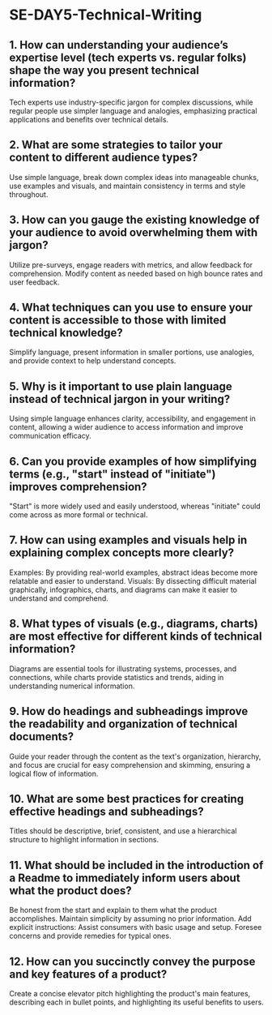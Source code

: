 # SE-DAY5-Technical-Writing
## 1. How can understanding your audience’s expertise level (tech experts vs. regular folks) shape the way you present technical information?
Tech experts use industry-specific jargon for complex discussions, while regular people use simpler language and analogies, emphasizing practical applications and benefits over technical details.
## 2. What are some strategies to tailor your content to different audience types?
Use simple language, break down complex ideas into manageable chunks, use examples and visuals, and maintain consistency in terms and style throughout.
## 3. How can you gauge the existing knowledge of your audience to avoid overwhelming them with jargon?
Utilize pre-surveys, engage readers with metrics, and allow feedback for comprehension. Modify content as needed based on high bounce rates and user feedback.
## 4. What techniques can you use to ensure your content is accessible to those with limited technical knowledge?
Simplify language, present information in smaller portions, use analogies, and provide context to help understand concepts.
## 5. Why is it important to use plain language instead of technical jargon in your writing?
Using simple language enhances clarity, accessibility, and engagement in content, allowing a wider audience to access information and improve communication efficacy.
## 6. Can you provide examples of how simplifying terms (e.g., "start" instead of "initiate") improves comprehension?
"Start" is more widely used and easily understood, whereas "initiate" could come across as more formal or technical.
## 7. How can using examples and visuals help in explaining complex concepts more clearly?
Examples: By providing real-world examples, abstract ideas become more relatable and easier to understand.
Visuals: By dissecting difficult material graphically, infographics, charts, and diagrams can make it easier to understand and comprehend.
## 8. What types of visuals (e.g., diagrams, charts) are most effective for different kinds of technical information?
Diagrams are essential tools for illustrating systems, processes, and connections, while charts provide statistics and trends, aiding in understanding numerical information.
## 9. How do headings and subheadings improve the readability and organization of technical documents?
Guide your reader through the content as the text's organization, hierarchy, and focus are crucial for easy comprehension and skimming, ensuring a logical flow of information.
## 10. What are some best practices for creating effective headings and subheadings?
Titles should be descriptive, brief, consistent, and use a hierarchical structure to highlight information in sections.
## 11. What should be included in the introduction of a Readme to immediately inform users about what the product does?
Be honest from the start and explain to them what the product accomplishes.
Maintain simplicity by assuming no prior information.
Add explicit instructions: Assist consumers with basic usage and setup.
Foresee concerns and provide remedies for typical ones.
## 12. How can you succinctly convey the purpose and key features of a product?
Create a concise elevator pitch highlighting the product's main features, describing each in bullet points, and highlighting its useful benefits to users.
